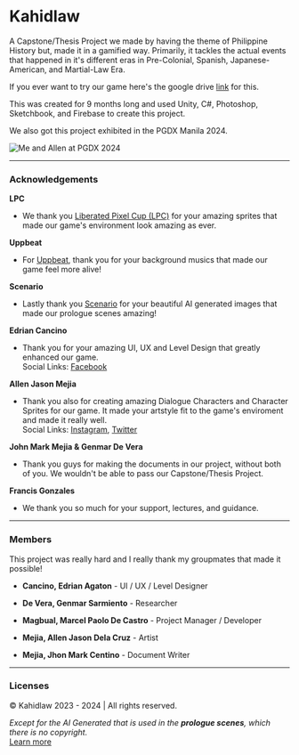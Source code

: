 # Kahidlaw

A Capstone/Thesis Project we made by having the theme of Philippine History but, made it in a gamified way. Primarily, it tackles the actual events that happened in it's different eras in Pre-Colonial, Spanish, Japanese-American, and Martial-Law Era.

If you ever want to try our game here's the google drive [link](https://drive.google.com/drive/folders/1zHe4ejT1DaI2hcxiw22o_peG-k-uGT8T?usp=sharing) for this.

This was created for 9 months long and used Unity, C#, Photoshop, Sketchbook, and Firebase to create this project.

We also got this project exhibited in the PGDX Manila 2024. 

![Me and Allen at PGDX 2024](https://res.cloudinary.com/dop8qsdej/image/upload/v1722611632/my-uploads/at-PGDX-2024_o5e4fi.jpg)

<hr>

### Acknowledgements

**LPC**<br>

- We thank you [Liberated Pixel Cup (LPC)](https://lpc.opengameart.org/) for your amazing sprites that made our game's environment look amazing as ever.

**Uppbeat**<br>

- For [Uppbeat](https://uppbeat.io/), thank you for your background musics that made our game feel more alive!

**Scenario**<br>

- Lastly thank you [Scenario](https://app.scenario.com/) for your beautiful AI generated images that made our prologue scenes amazing!

**Edrian Cancino**<br>

- Thank you for your amazing UI, UX and Level Design that greatly enhanced our game.<br>
  Social Links: [Facebook](https://www.facebook.com/edzuuu)

**Allen Jason Mejia**<br>

- Thank you also for creating amazing Dialogue Characters and Character Sprites for our game. It made your artstyle fit to the game's enviroment and made it really well.<br>
  Social Links: [Instagram](https://www.instagram.com/wuasabee/), [Twitter](https://twitter.com/Bloobol)

**John Mark Mejia & Genmar De Vera**

- Thank you guys for making the documents in our project, without both of you. We wouldn't be able to pass our Capstone/Thesis Project.

**Francis Gonzales**

- We thank you so much for your support, lectures, and guidance. 

<hr>

### Members

This project was really hard and I really thank my groupmates that made it possible!

- **Cancino, Edrian Agaton** - UI / UX / Level Designer

- **De Vera, Genmar Sarmiento** - Researcher

- **Magbual, Marcel Paolo De Castro** - Project Manager / Developer

- **Mejia, Allen Jason Dela Cruz** - Artist

- **Mejia, Jhon Mark Centino** - Document Writer

<hr>

### Licenses

© Kahidlaw 2023 - 2024 | All rights reserved.

_Except for the AI Generated that is used in the **prologue scenes**, which there is no copyright._ <br>
[Learn more](https://builtin.com/artificial-intelligence/ai-copyright#:~:text=For%20a%20product%20to%20be,work%20of%20a%20human%20creator.)
